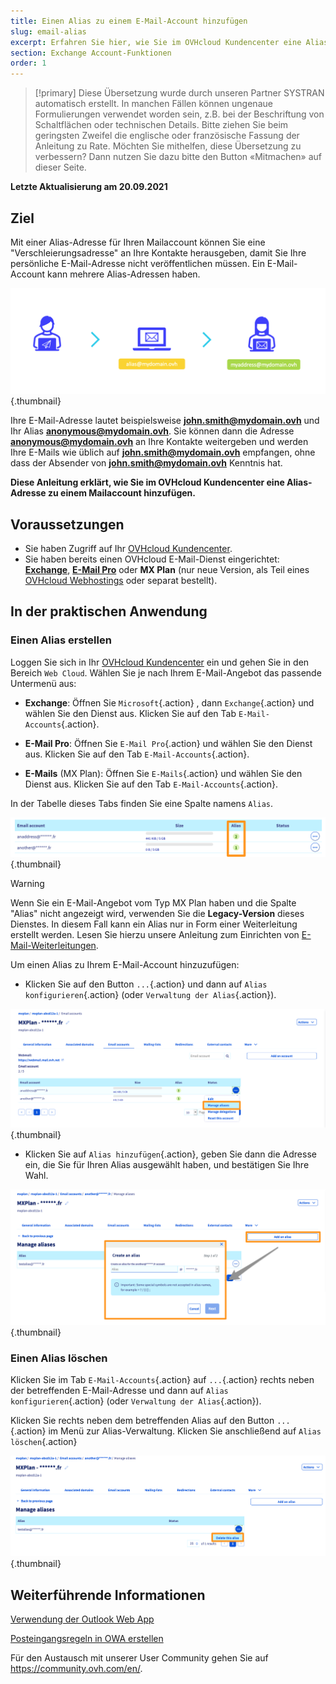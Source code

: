 ```yaml
---
title: Einen Alias zu einem E-Mail-Account hinzufügen
slug: email-alias
excerpt: Erfahren Sie hier, wie Sie im OVHcloud Kundencenter eine Alias-Adresse zu einem Mailaccount hinzufügen
section: Exchange Account-Funktionen
order: 1
---
```


> [!primary]
> Diese Übersetzung wurde durch unseren Partner SYSTRAN automatisch erstellt. In manchen Fällen können ungenaue Formulierungen verwendet worden sein, z.B. bei der Beschriftung von Schaltflächen oder technischen Details. Bitte ziehen Sie beim geringsten Zweifel die englische oder französische Fassung der Anleitung zu Rate. Möchten Sie mithelfen, diese Übersetzung zu verbessern? Dann nutzen Sie dazu bitte den Button «Mitmachen» auf dieser Seite.
>

**Letzte Aktualisierung am 20.09.2021**

## Ziel

Mit einer Alias-Adresse für Ihren Mailaccount können Sie eine "Verschleierungsadresse" an Ihre Kontakte herausgeben, damit Sie Ihre persönliche E-Mail-Adresse nicht veröffentlichen müssen. Ein E-Mail-Account kann mehrere Alias-Adressen haben.

![E-Mails](images/email-alias01.png){.thumbnail}

Ihre E-Mail-Adresse lautet beispielsweise **john.smith@mydomain.ovh** und Ihr Alias **anonymous@mydomain.ovh**. Sie können dann die Adresse **anonymous@mydomain.ovh** an Ihre Kontakte weitergeben und werden Ihre E-Mails wie üblich auf **john.smith@mydomain.ovh** empfangen, ohne dass der Absender von **john.smith@mydomain.ovh** Kenntnis hat.

**Diese Anleitung erklärt, wie Sie im OVHcloud Kundencenter eine Alias-Adresse zu einem Mailaccount hinzufügen.**

## Voraussetzungen

- Sie haben Zugriff auf Ihr [OVHcloud Kundencenter](https://www.ovh.com/auth/?action=gotomanager&from=https://www.ovh.de/&ovhSubsidiary=de).
- Sie haben bereits einen OVHcloud E-Mail-Dienst eingerichtet: [**Exchange**](https://www.ovhcloud.com/de/emails/hosted-exchange/), [**E-Mail Pro**](https://www.ovhcloud.com/de/emails/email-pro/) oder **MX Plan** (nur neue Version, als Teil eines [OVHcloud Webhostings](https://www.ovhcloud.com/de/web-hosting/) oder separat bestellt).

## In der praktischen Anwendung

### Einen Alias erstellen

Loggen Sie sich in Ihr [OVHcloud Kundencenter](https://www.ovh.com/auth/?action=gotomanager&from=https://www.ovh.de/&ovhSubsidiary=de) ein und gehen Sie in den Bereich `Web Cloud`. Wählen Sie je nach Ihrem E-Mail-Angebot das passende Untermenü aus:

- **Exchange**: Öffnen Sie `Microsoft`{.action} , dann `Exchange`{.action} und wählen Sie den Dienst aus. Klicken Sie auf den Tab `E-Mail-Accounts`{.action}.

- **E-Mail Pro**: Öffnen Sie `E-Mail Pro`{.action} und wählen Sie den Dienst aus. Klicken Sie auf den Tab `E-Mail-Accounts`{.action}.

- **E-Mails** (MX Plan): Öffnen Sie `E-Mails`{.action} und wählen Sie den Dienst aus. Klicken Sie auf den Tab `E-Mail-Accounts`{.action}.

In der Tabelle dieses Tabs finden Sie eine Spalte namens `Alias`.

![E-Mails](images/email-alias012.png){.thumbnail}

> [!warning]
>
> Wenn Sie ein E-Mail-Angebot vom Typ MX Plan haben und die Spalte "Alias" nicht angezeigt wird, verwenden Sie die **Legacy-Version** dieses Dienstes. In diesem Fall kann ein Alias nur in Form einer Weiterleitung erstellt werden. Lesen Sie hierzu unsere Anleitung zum Einrichten von [E-Mail-Weiterleitungen](https://docs.ovh.com/de/emails/webhosting_e-mail_anleitung_zum_einrichten_einer_mail-weiterleitung/#historische-mx-plan-version).
>

Um einen Alias zu Ihrem E-Mail-Account hinzuzufügen:

- Klicken Sie auf den Button `...`{.action} und dann auf `Alias konfigurieren`{.action} (oder `Verwaltung der Alias`{.action}).

![E-Mails](images/email-alias02.png){.thumbnail}

- Klicken Sie auf `Alias hinzufügen`{.action}, geben Sie dann die Adresse ein, die Sie für Ihren Alias ausgewählt haben, und bestätigen Sie Ihre Wahl.

![E-Mails](images/email-alias03.png){.thumbnail}

### Einen Alias löschen

Klicken Sie im Tab `E-Mail-Accounts`{.action} auf `...`{.action} rechts neben der betreffenden E-Mail-Adresse und dann auf `Alias konfigurieren`{.action} (oder `Verwaltung der Alias`{.action}).

Klicken Sie rechts neben dem betreffenden Alias auf den Button `...`{.action} im Menü zur Alias-Verwaltung. Klicken Sie anschließend auf `Alias löschen`{.action}

![E-Mails](images/email-alias04.png){.thumbnail}

## Weiterführende Informationen

[Verwendung der Outlook Web App](https://docs.ovh.com/de/microsoft-collaborative-solutions/exchange_2016_verwendung_der_outlook_web_app/)

[Posteingangsregeln in OWA erstellen](https://docs.ovh.com/de/microsoft-collaborative-solutions/posteingangsregeln-in-owa-erstellen/)

Für den Austausch mit unserer User Community gehen Sie auf <https://community.ovh.com/en/>.

